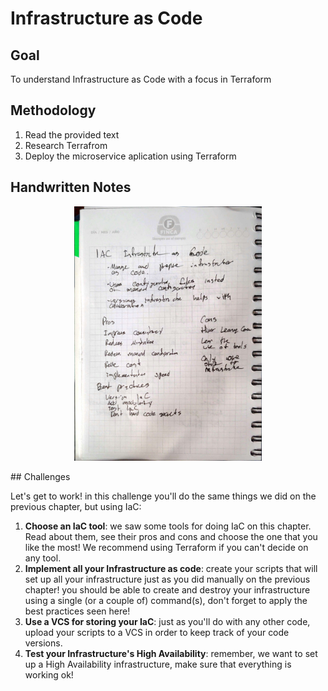 # Infrastructure as Code 

## Goal 
To understand Infrastructure as Code with a focus in Terraform
## Methodology 
1) Read the provided text
2) Research Terrafrom 
3) Deploy the microservice aplication using Terraform
## Handwritten Notes 
<p align="center">
    <img style = "width:300px" src="imgs/hw_notes/hw_notes_1.jpg">
</p>
## Challenges 

Let's get to work! in this challenge you'll do the same things we did on the previous chapter, but using IaC:

1) **Choose an IaC tool**: we saw some tools for doing IaC on this chapter. Read about them, see their pros and cons and choose the one that you like the most!
        We recommend using Terraform if you can't decide on any tool.
2) **Implement all your Infrastructure as code**: create your scripts that will set up all your infrastructure just as you did manually on the previous
        chapter! you should be able to create and destroy your infrastructure using a single (or a couple of) command(s), don't forget to apply the best
        practices seen here!
3) **Use a VCS for storing your IaC**: just as you'll do with any other code, upload your scripts to a VCS in order to keep track of your code versions.
4)  **Test your Infrastructure's High Availability**: remember, we want to set up a High Availability infrastructure, make sure that everything is working ok!
